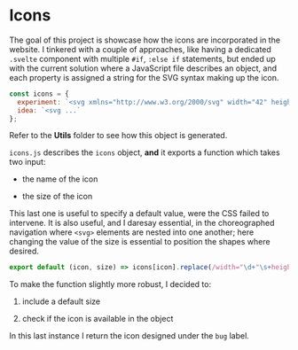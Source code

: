 # Icons

The goal of this project is showcase how the icons are incorporated in the website. I tinkered with a couple of approaches, like having a dedicated `.svelte` component with multiple `#if`, `:else if` statements, but ended up with the current solution where a JavaScript file describes an object, and each property is assigned a string for the SVG syntax making up the icon.

```js
const icons = {
  experiment: `<svg xmlns="http://www.w3.org/2000/svg" width="42" height"42" viewBox="-50 -50 100 100"><g stroke="currentColor" stroke-linejoin="round" stroke-linecap="round" fill="none"><g stroke-width="8"><path d="M -18 -46 h 36" /><path d="M 10 -42 v 28 l 20 30 c 8 10 15 30 0 30 h -60 c -15 0 -8 -20 0 -30 l 20 -30 v -28" /></g><path stroke-width="7" d="M -30 18 c 30 -18 30 18 60 0" /></g></svg>`,
  idea: `<svg ...`
};
```

Refer to the **Utils** folder to see how this object is generated.

`icons.js` describes the `icons` object, **and** it exports a function which takes two input:

- the name of the icon

- the size of the icon

This last one is useful to specify a default value, were the CSS failed to intervene. It is also useful, and I daresay essential, in the choreographed navigation where `<svg>` elements are nested into one another; here changing the value of the size is essential to position the shapes where desired.

```js
export default (icon, size) => icons[icon].replace(/width="\d+"\s+height="\d+"/, `width="${size}" height="${size}"`);
```

To make the function slightly more robust, I decided to:

1. include a default size

1. check if the icon is available in the object

In this last instance I return the icon designed under the `bug` label.
